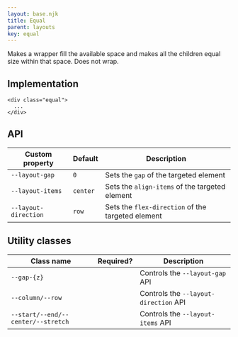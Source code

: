 ```yaml
---
layout: base.njk
title: Equal
parent: layouts
key: equal
---
```


Makes a wrapper fill the available space and makes all the children equal size within that space. Does not wrap.

## Implementation

```
<div class="equal">
  ...
</div>
```

## API

<div>
  <table>
    <thead>
      <tr><th>Custom property</th><th>Default</th><th>Description</th></tr>
    </thead>
    <tbody>
      <tr><td><code>--layout-gap</code></td><td><code>0</code></td><td>Sets the <code>gap</code> of the targeted element</tr>
      <tr><td><code>--layout-items</code></td><td><code>center</code></td><td>Sets the <code>align-items</code> of the targeted element</tr>
      <tr><td><code>--layout-direction</code></td><td><code>row</code></td><td>Sets the <code>flex-direction</code> of the targeted element</tr>
    </tbody>
  </table>
</div>

## Utility classes

<div>
  <table>
    <thead>
      <tr><th>Class name</th><th>Required?</th><th>Description</th></tr>
    </thead>
    <tbody>
      <tr><td><code>--gap-{z}</code></td><td></td><td>Controls the <code>--layout-gap</code> API</tr>
      <tr><td><code>--column/--row</code></td><td></td><td>Controls the <code>--layout-direction</code> API</tr>
      <tr><td><code>--start/--end/--center/--stretch</code></td><td></td><td>Controls the <code>--layout-items</code> API</tr>
    </tbody>
  </table>
</div>
